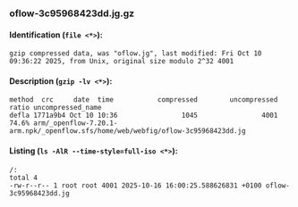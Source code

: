 ### oflow-3c95968423dd.jg.gz
#### Identification (`file <*>`):
```
gzip compressed data, was "oflow.jg", last modified: Fri Oct 10 09:36:22 2025, from Unix, original size modulo 2^32 4001
```
#### Description (`gzip -lv <*>`):
```
method  crc     date  time           compressed        uncompressed  ratio uncompressed_name
defla 1771a9b4 Oct 10 10:36                1045                4001  74.6% arm/_openflow-7.20.1-arm.npk/_openflow.sfs/home/web/webfig/oflow-3c95968423dd.jg
```
#### Listing (`ls -AlR --time-style=full-iso <*>`):
```
/:
total 4
-rw-r--r-- 1 root root 4001 2025-10-16 16:00:25.588626831 +0100 oflow-3c95968423dd.jg
```

